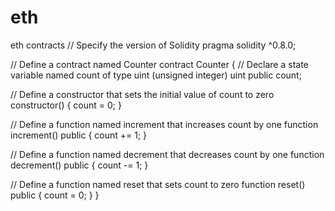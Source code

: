 # eth
eth contracts
// Specify the version of Solidity
pragma solidity ^0.8.0;

// Define a contract named Counter
contract Counter {
  // Declare a state variable named count of type uint (unsigned integer)
  uint public count;

  // Define a constructor that sets the initial value of count to zero
  constructor() {
    count = 0;
  }

  // Define a function named increment that increases count by one
  function increment() public {
    count += 1;
  }

  // Define a function named decrement that decreases count by one
  function decrement() public {
    count -= 1;
  }

  // Define a function named reset that sets count to zero
  function reset() public {
    count = 0;
  }
}
